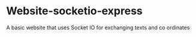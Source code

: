 # Website-socketio-express
A basic website that uses Socket IO for exchanging texts and co ordinates 
